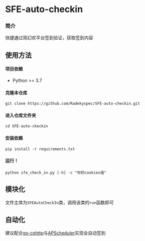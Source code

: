 # SFE-auto-checkin

### 简介

快捷通过简幻欢平台签到验证，获取签到内容

## 使用方法

#### 项目依赖
* Python >= 3.7

#### 克隆本仓库
```shell
git clone https://github.com/Radekyspec/SFE-auto-checkin.git
```

#### 进入仓库文件夹
```shell
cd SFE-auto-ckeckin
```

#### 安装依赖
```shell
pip install -r requirements.txt
```

#### 运行！
```shell
python sfe_check_in.py [-h] -c "你的cookies值" 
```

## 模块化
文件主体为`SFEAutoCheckIn`类，调用该类的`run`函数即可

## 自动化
建议配合[go-cqhttp](https://github.com/Mrs4s/go-cqhttp)与[APScheduler](https://github.com/agronholm/apscheduler)实现全自动签到
